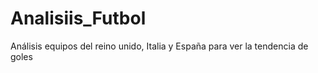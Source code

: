 # Analisiis_Futbol
Análisis equipos del reino unido, Italia y España para ver la tendencia de goles
